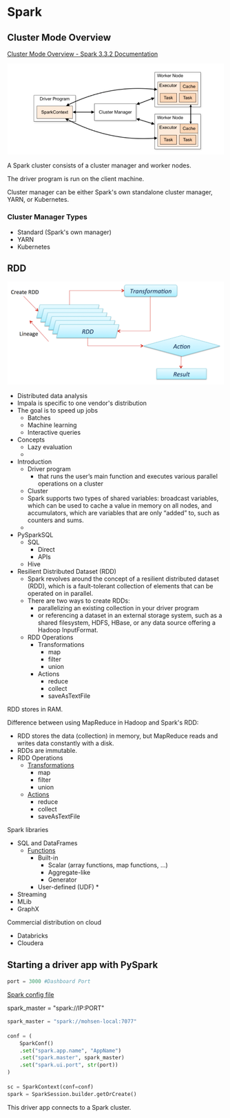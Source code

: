 # Spark


## Cluster Mode Overview

[Cluster Mode Overview - Spark 3.3.2 Documentation](https://spark.apache.org/docs/latest/cluster-overview.html#cluster-manager-types)

![](20230405160417.png)

A Spark cluster consists of a cluster manager and worker nodes.

The driver program is run on the client machine.

Cluster manager can be either Spark's own standalone cluster manager, YARN, or Kubernetes.


### Cluster Manager Types

* Standard (Spark's own manager)
* YARN
* Kubernetes

## RDD

![](20230405160550.png)



* Distributed data analysis
* Impala is specific to one vendor's distribution
* The goal is to speed up jobs
    * Batches
    * Machine learning 
    * Interactive queries
* Concepts
    * Lazy evaluation
    * 
* Introduction
    * Driver program
        *  that runs the user’s main function and executes various parallel operations on a cluster
    * Cluster
    * Spark supports two types of shared variables: broadcast variables, which can be used to cache a value in memory on all nodes, and accumulators, which are variables that are only “added” to, such as counters and sums.
    * 
* PySparkSQL
    * SQL
        * Direct
        * APIs
    * Hive
* Resilient Distributed Dataset (RDD)
    * Spark revolves around the concept of a resilient distributed dataset (RDD), which is a fault-tolerant collection of elements that can be operated on in parallel.
    * There are two ways to create RDDs:
        * parallelizing an existing collection in your driver program
        * or referencing a dataset in an external storage system, such as a shared filesystem, HDFS, HBase, or any data source offering a Hadoop InputFormat.
    * RDD Operations
        * Transformations
            * map
            * filter
            * union
        * Actions
            * reduce
            * collect
            * saveAsTextFile

RDD stores in RAM.

Difference between using MapReduce in Hadoop and Spark's RDD:


* RDD stores the data (collection) in memory, but MapReduce reads and writes data constantly with a disk.
* RDDs are immutable.
* RDD Operations
    * [Transformations](https://spark.apache.org/docs/latest/rdd-programming-guide.html#transformations)
        * map
        * filter
        * union
    * [Actions](https://spark.apache.org/docs/latest/rdd-programming-guide.html#transformations)
        * reduce
        * collect
        * saveAsTextFile

Spark libraries

* SQL and DataFrames
    * [Functions](https://spark.apache.org/docs/3.3.2/sql-ref-functions.html)
        * Built-in
            * Scalar (array functions, map functions, …)
            * Aggregate-like
            * Generator
        * User-defined (UDF)
            * 
* Streaming
* MLib
* GraphX

Commercial distribution on cloud
- Databricks
- Cloudera

## Starting a driver app with PySpark

``` python
port = 3000 #Dashboard Port
``` 
[Spark config file](https://spark.apache.org/docs/latest/configuration.html)

spark_master = "spark://IP:PORT"
``` python
spark_master = "spark://mohsen-local:7077"

conf = (
    SparkConf()
    .set("spark.app.name", "AppName")
    .set("spark.master", spark_master)
    .set("spark.ui.port", str(port))
)

sc = SparkContext(conf=conf)
spark = SparkSession.builder.getOrCreate()
```

This driver app connects to a Spark cluster.